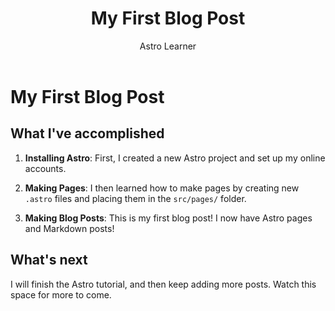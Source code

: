﻿---
title: "My First Blog Post"
author: "Astro Learner"
description: "This is the first post of my new Astro blog. This is the first post of my new Astro blog."
image:
  url: "https://docs.astro.build/assets/rose.webp"
  alt: "The Astro logo on a dark background with a pink glow."
pubDate: 2022-07-01
tags: ["astro", "blogging", "learning in public"]
---

# My First Blog Post

## What I've accomplished

1. **Installing Astro**: First, I created a new Astro project and set up my online accounts.

2. **Making Pages**: I then learned how to make pages by creating new `.astro` files and placing them in the `src/pages/` folder.

3. **Making Blog Posts**: This is my first blog post! I now have Astro pages and Markdown posts!

## What's next

I will finish the Astro tutorial, and then keep adding more posts. Watch this space for more to come.
